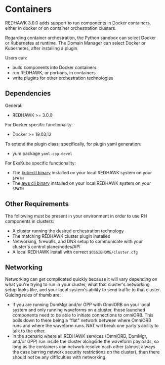 # Containers
REDHAWK 3.0.0 adds support to run components in Docker containers, either in docker or on container orchestration clusters.

Regarding container orchestration, the Python sandbox can select Docker or Kubernetes at runtime.
The Domain Manager can select Docker or Kubernetes, after installing a plugin.

Users can:

- build components into Docker containers
- run REDHAWK, or portions, in containers
- write plugins for other orchestration technologies

## Dependencies
General:
- REDHAWK >= 3.0.0

For Docker specific functionality:
- Docker >= 19.03.12

To extend the plugin class; specifically, for plugin yaml generation:
- yum package `yaml-cpp-devel`

For EksKube specific functionality:
- The [kubectl binary](https://kubernetes.io/docs/tasks/tools/install-kubectl-linux/#install-using-native-package-management) installed on your local REDHAWK system on your `$PATH`
- The [aws cli binary](https://docs.aws.amazon.com/cli/latest/userguide/install-cliv2-linux.html) installed on your local REDHAWK system on your `$PATH`

## Other Requirements
The following must be present in your environment in order to use RH components in clusters:
* A cluster running the desired orchestration technology
* The matching REDHAWK cluster plugin installed
* Networking, firewalls, and DNS setup to communicate with your cluster's control plane/nodes/API
* A local REDHAWK install with correct `$OSSIEHOME/cluster.cfg`

## Networking
Networking can get complicated quickly because it will vary depending on what you're trying to run in your cluster, what that cluster's networking setup looks like, and your local system's ability to send traffic to that cluster. Guiding rules of thumb are:

- If you are running DomMgr and/or GPP with OmniORB on your local system and only running waveforms on a cluster, those launched components need to be able to initiate connections to omniORB. This boils down to there being a "flat" network between where OmniORB runs and where the waveform runs. NAT will break one party's ability to talk to the other.
- In the scenario where all REDHAWK services (OmniORB, DomMgr, and/or GPP) run inside the cluster alongside the waveform payloads, so long as the containers can network resolve each other (almost always the case barring network security restrictions on the cluster), then there should not be any difficulties with networking.

